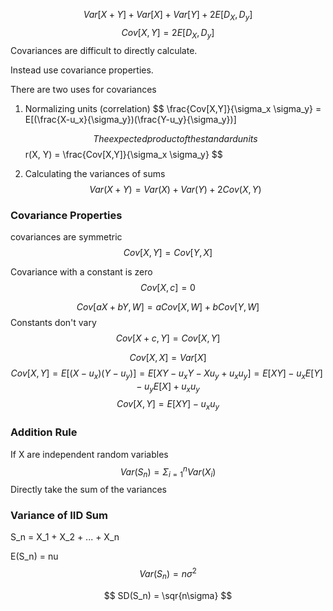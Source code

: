 
$$
Var[X+Y] + Var[X] + Var[Y] + 2E[D_X,D_y]
$$
$$
 Cov[X,Y] = 2E[D_X,D_y]
$$
Covariances are difficult to directly calculate.

Instead use covariance properties.

There are two uses for covariances
1. Normalizing units (correlation)
	$$
	\frac{Cov[X,Y]}{\sigma_x \sigma_y} = E[(\frac{X-u_x}{\sigma_y})(\frac{Y-u_y}{\sigma_y})]
		
	$$
	The expected product of the standard units
	$$
	r(X, Y) = \frac{Cov[X,Y]}{\sigma_x \sigma_y}
	$$
2. Calculating the variances of sums
	$$
	Var(X+Y) = Var(X) + Var(Y) + 2Cov(X, Y)  
	 $$
### Covariance Properties

covariances are symmetric
$$
Cov[X,Y] = Cov[Y, X]
$$

Covariance with a constant is zero
$$
Cov[X, c] = 0
$$

$$
Cov[aX + bY, W] = aCov[X, W] + bCov[Y, W]
$$
Constants don't vary
$$
Cov[X+c, Y] = Cov[X, Y]
$$

$$
Cov[X, X] = Var[X]
$$
$$
Cov[X, Y] = E[(X-u_x)(Y-u_y)] = E[XY-u_xY - Xu_y + u_xu_y] = E[XY] - u_xE[Y] - u_y E[X] + u_x u_y
$$
$$
Cov[X, Y] = E[XY] - u_x u_y
$$

### Addition Rule
If X are independent random variables
$$
 Var(S_n) = \Sigma_{i=1}^{n} Var(X_i)
$$
Directly take the sum of the variances

### Variance of IID Sum
S_n = X_1 + X_2 + ... + X_n

E(S_n) = nu
$$
Var(S_n) = n\sigma^2 
$$

$$
SD(S_n) = \sqr{n\sigma}
$$